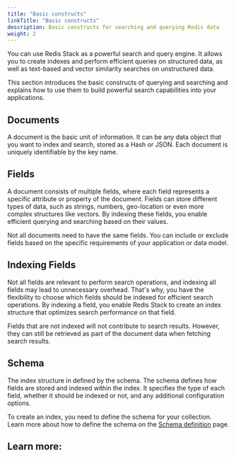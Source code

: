 ```yaml
---
title: "Basic constructs"
linkTitle: "Basic constructs"
description: Basic constructs for searching and querying Redis data
weight: 2
---
```




You can use Redis Stack as a powerful search and query engine. It allows you to create indexes and perform efficient queries on structured data, as well as text-based and vector similarity searches on unstructured data.

This section introduces the basic constructs of querying and searching and explains how to use them to build powerful search capabilities into your applications.

## Documents

A document is the basic unit of information. It can be any data object that you want to index and search, stored as a Hash or JSON. Each document is uniquely identifiable by the key name.

## Fields

A document consists of multiple fields, where each field represents a specific attribute or property of the document. Fields can store different types of data, such as strings, numbers, geo-location or even more complex structures like vectors. By indexing these fields, you enable efficient querying and searching based on their values.

Not all documents need to have the same fields. You can include or exclude fields based on the specific requirements of your application or data model.

## Indexing Fields

Not all fields are relevant to perform search operations, and indexing all fields may lead to unnecessary overhead. That's why, you have the flexibility to choose which fields should be indexed for efficient search operations. By indexing a field, you enable Redis Stack to create an index structure that optimizes search performance on that field.

Fields that are not indexed will not contribute to search results. However, they can still be retrieved as part of the document data when fetching search results.

## Schema

The index structure in defined by the schema. The schema defines how fields are stored and indexed within the index. It specifies the type of each field, whether it should be indexed or not, and any additional configuration options.

To create an index, you need to define the schema for your collection. Learn more about how to define the schema on the [Schema definition](/docs/interact/search-and-query/basic-constructs/schema-definition/) page.




## Learn more: